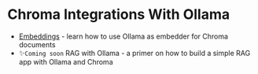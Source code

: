 # Chroma Integrations With Ollama

- [Embeddings](embeddings.md) - learn how to use Ollama as embedder for Chroma documents
- ✨`Coming soon` RAG with Ollama - a primer on how to build a simple RAG app with Ollama and Chroma
